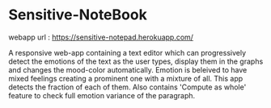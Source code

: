 # Sensitive-NoteBook

webapp url : https://sensitive-notepad.herokuapp.com/

A responsive web-app containing a text editor which can progressively detect the emotions of the text as the user types, display them in the graphs and changes the mood-color automatically. 
Emotion is beleived to have mixed feelings creating a prominent one with a mixture of all. This app detects the fraction of each of them. 
Also contains 'Compute as whole' feature to check full emotion variance of the paragraph.
